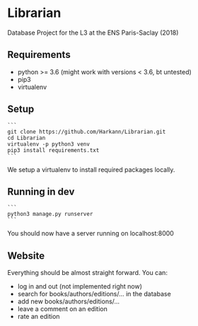 # Librarian

Database Project for the L3 at the ENS Paris-Saclay (2018)

## Requirements
* python >= 3.6 (might work with versions < 3.6, bt untested)
* pip3
* virtualenv

## Setup
	```
	git clone https://github.com/Harkann/Librarian.git
	cd Librarian
	virtualenv -p python3 venv
	pip3 install requirements.txt
	```
We setup a virtualenv to install required packages locally.

## Running in dev
	```
	python3 manage.py runserver
	```
You should now have a server running on localhost:8000

## Website
Everything should be almost straight forward.
You can:
* log in and out (not implemented right now)
* search for books/authors/editions/... in the database
* add new books/authors/editions/...
* leave a comment on an edition
* rate an edition
